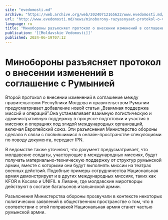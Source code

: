 ```yaml
---
site: "evedomosti.md"
archive: "https://web.archive.org/web/20240712165622/www.evedomosti.md/news/minoborony-razyasnyaet-protokol-o-vnesenii-izmenenij-v-sogla"
url: "http://www.evedomosti.md/news/minoborony-razyasnyaet-protokol-o-vnesenii-izmenenij-v-sogla"
language: ru
title: "Минобороны разъясняет протокол о внесении изменений в соглашение с Румынией"
publication: '[[Moldavskie Vedomosti]]'
published: 2024-06-19T07:12
---
```


# Минобороны разъясняет протокол о внесении изменений в соглашение с Румынией

Второй протокол о внесении изменений в соглашение между правительством Республики Молдова и правительством Румынии предусматривает добавление новой статьи „Взаимная поддержка миссий и операций”.Она устанавливает взаимную логистическую и административную поддержку в процессе подготовки и участия в миссиях и операциях под эгидой международных организаций, включая Европейский союз. Эти разъяснения Министерство обороны сделало в связи с появившимися в онлайн-пространстве спекуляциями по поводу документа, передает IPN.

В ведомстве также уточняют, что документ предусматривает, что молдавские солдаты, участвующие в международных миссиях, будут получать материально-техническую поддержку от структур румынской армии, вместе с которыми они будут выполнять миссии на театрах военных действий. Подобные примеры сотрудничества Национальная армия демонстрирует и в других международных миссиях, таких как KFOR в Косово и UNIFIL в Ливане, где молдавские миротворцы действуют в составе батальонов итальянской армии.

Разъяснения Министерства обороны прозвучали в контексте некоторых политических заявлений в общественном пространстве о том, что в соответствии с этой поправкой Национальная армия станет частью румынской армии.